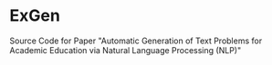 # ExGen
Source Code for Paper "Automatic Generation of Text Problems for Academic Education via Natural Language Processing (NLP)"
